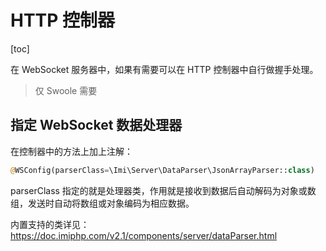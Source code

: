# HTTP 控制器

[toc]

在 WebSocket 服务器中，如果有需要可以在 HTTP 控制器中自行做握手处理。

> 仅 Swoole 需要

## 指定 WebSocket 数据处理器

在控制器中的方法上加上注解：

```php
@WSConfig(parserClass=\Imi\Server\DataParser\JsonArrayParser::class)
```

parserClass 指定的就是处理器类，作用就是接收到数据后自动解码为对象或数组，发送时自动将数组或对象编码为相应数据。

内置支持的类详见：<https://doc.imiphp.com/v2.1/components/server/dataParser.html>
